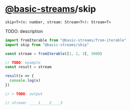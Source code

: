 # [@basic-streams](https://github.com/rpominov/basic-streams)/skip

<!-- doc -->

`skip<T>(n: number, stream: Stream<T>): Stream<T>`

TODO: description

```js
import fromIterable from "@basic-streams/from-iterable"
import skip from "@basic-streams/skip"

const stream = fromIterable([1, 2, 3], 5000)

// TODO: example
const result = stream

result(x => {
  console.log(x)
})

// > TODO: output

// stream: ____1____2____3
```

<!-- docstop -->
